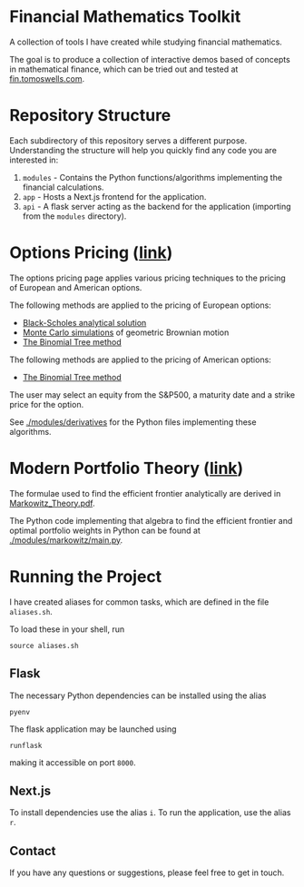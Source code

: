 # Financial Mathematics Toolkit

A collection of tools I have created while studying financial mathematics.

The goal is to produce a collection of interactive demos based of concepts in mathematical finance, which can be tried out and tested at [fin.tomoswells.com](https://fin.tomoswells.com).

# Repository Structure

Each subdirectory of this repository serves a different purpose. Understanding the structure will help you quickly find any code you are interested in:

1. `modules` - Contains the Python functions/algorithms implementing the financial calculations.
1. `app` - Hosts a Next.js frontend for the application.
2. `api` - A flask server acting as the backend for the application (importing from the `modules` directory).

# Options Pricing ([link](https://fin.tomoswells.com/derivatives))

The options pricing page applies various pricing techniques to the pricing of European and American options.

The following methods are applied to the pricing of European options:
  - [Black-Scholes analytical solution](https://github.com/tomjwells/finance/blob/master/modules/derivatives/black_scholes.py) 
  - [Monte Carlo simulations](https://github.com/tomjwells/finance/blob/master/modules/derivatives/monte_carlo.py) of geometric Brownian motion
  - [The Binomial Tree method](https://github.com/tomjwells/finance/blob/master/modules/derivatives/binomial_model.py)

The following methods are applied to the pricing of American options:
  - [The Binomial Tree method](https://github.com/tomjwells/finance/blob/master/modules/derivatives/binomial_model.py)

The user may select an equity from the S&P500, a maturity date and a strike price for the option.

See [./modules/derivatives](https://github.com/tomjwells/finance/tree/master/modules/derivatives) for the Python files implementing these algorithms.


# Modern Portfolio Theory ([link](https://fin.tomoswells.com/markowitz))

The formulae used to find the efficient frontier analytically are derived in [Markowitz_Theory.pdf](https://github.com/tomjwells/finance/blob/master/modules/markowitz/Markowitz_Theory.pdf).

The Python code implementing that algebra to find the efficient frontier and optimal portfolio weights in Python can be found at [./modules/markowitz/main.py](https://github.com/tomjwells/finance/blob/master/modules/markowitz/main.py).

# Running the Project

I have created aliases for common tasks, which are defined in the file `aliases.sh`. 

To load these in your shell, run
```
source aliases.sh
```

## Flask

The necessary Python dependencies can be installed using the alias
```
pyenv
```

The flask application may be launched using
```
runflask
```
making it accessible on port `8000`.

## Next.js

To install dependencies use the alias `i`. To run the application, use the alias `r`.

## Contact
If you have any questions or suggestions, please feel free to get in touch.

